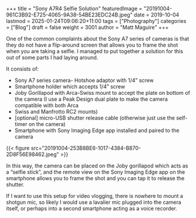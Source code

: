 +++
title = "Sony A7R4 Selfie Solution"
featuredImage = "20191004-961C3B92-E725-4065-9A38-54BE23EDC24B.jpeg"
date = 2019-10-04
lastmod = 2025-01-24T09:06:20+11:00
tags = ["Photography"]
categories = ["Blog"]
draft = false
weight = 3001
author = "Matt Maguire"
+++

One of the common complaints about the Sony A7 series of cameras is that they do not have a flip-around screen that allows you to frame the shot when you are taking a selfie. I managed to put together a solution for this out of some parts I had laying around.

It consists of:

-   Sony A7 series camera- Hotshoe adaptor with 1/4” screw
-   Smartphone holder which accepts 1/4” screw
-   Joby Gorillapod with Arca-Swiss mount to accept the plate on bottom of the camera (I use a Peak Design dual plate to make the camera compatible with both Arca
-   Swiss and Manfrotto RC2 mounts)
-   [optional] micro-USB shutter release cable (otherwise just use the self-timer on the camera)
-   Smartphone with Sony Imaging Edge app installed and paired to the camera

{{< figure src="20191004-253B8BE6-1017-4384-B870-2D8F56E98462.jpeg" >}}

In this way, the camera can be placed on the Joby gorillapod which acts as a “selfie stick”, and the remote view on the Sony Imaging Edge app on the smartphone allows you to frame the shot and you can tap it to release the shutter.

If I want to use this setup for video vlogging, there is nowhere to mount a shotgun mic, so likely I would use a lavalier mic plugged into the camera itself, or perhaps into a second smartphone acting as a voice recorder.
